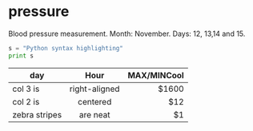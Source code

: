 # pressure
Blood pressure measurement.
Month: November.
Days: 12, 13,14 and 15. 

 
```python
s = "Python syntax highlighting"
print s
```


| day        | Hour           | MAX/MINCool  |
| ------------- |:-------------:| -----:|
| col 3 is      | right-aligned | $1600 |
| col 2 is      | centered      |   $12 |
| zebra stripes | are neat      |    $1 |

